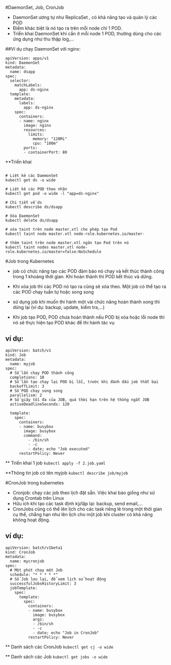 #DaemonSet, Job, CronJob
- DaemonSet ương tự như ReplicaSet , có khả năng tạo và quản lý các POD
- Điểm khác biệt là nó tạo ra trên mỗi node chỉ 1 POD.
- Triển khai DaemonSet khi cần ở mỗi node 1 POD, thường dùng cho các ứng dụng như thu thập log,...

##Ví dụ chạy DaemonSet với nginx:
```
apiVersion: apps/v1
kind: DaemonSet
metadata:
  name: dsapp
spec:
  selector:
    matchLabels:
      app: ds-nginx
  template:
    metadata:
      labels:
        app: ds-nginx
    spec:
      containers:
      - name: nginx
        image: nginx
        resources:
          limits:
            memory: "128Mi"
            cpu: "100m"
        ports:
        - containerPort: 80
```

**Triển khai

```kubectl apply -f 1.ds.yaml

# Liệt kê các DaemonSet
kubectl get ds -o wide

# Liệt kê các POD theo nhãn
kubectl get pod -o wide -l "app=ds-nginx"

# Chi tiết về ds
kubectl describe ds/dsapp

# Xóa DaemonSet
kubectl delete ds/dsapp

# xóa taint trên node master.xtl cho phép tạo Pod
kubectl taint node master.xtl node-role.kubernetes.io/master-

# thêm taint trên node master.xtl ngăn tạo Pod trên nó
kubectl taint nodes master.xtl node-role.kubernetes.io/master=false:NoSchedule
```
#Job trong Kubernetes
- job có chức năng tạo các POD đảm bảo nó chạy và kết thúc thành công trong 1 khoảng thời gian. Khi hoàn thành thì POD kết thúc và dừng.
- Khi xóa job thì các POD nó tạo ra cũng sẽ xóa theo. Một job có thể tạo ra các POD chạy tuần tự hoặc song song
- sử dụng job khi muốn thi hành một vài chức năng hoàn thành xong thì dừng lại (ví dụ: backup, update, kiểm tra,...)

- Khi job tạo POD, POD chưa hoàn thành nếu POD bị xóa hoặc lỗi node thì nó sẽ thực hiện tạo POD khác để thi hành tác vụ

## ví dụ:
```
apiVersion: batch/v1
kind: Job
metadata:
  name: myjob
spec:
  # Số lần chạy POD thành công
  completions: 10
  # Số lần tạo chạy lại POD bị lỗi, trước khi đánh dấu job thất bại
  backoffLimit: 3
  # Số POD chạy song song
  parallelism: 2
  # Số giây tối đa của JOB, quá thời hạn trên hệ thống ngắt JOB
  activeDeadlineSeconds: 120

  template:
    spec:
      containers:
      - name: busybox
        image: busybox
        command:
          - /bin/sh
          - -c
          - date; echo "Job executed"
      restartPolicy: Never
```
** Triển khai 1 job
```kubectl apply -f 2.job.yaml```

**Thông tin job có tên myjob
```kubectl describe job/myjob```

#CronJob trong kubernetes
- Cronjob: chạy các job theo lịch đặt sẵn. Việc khai báo giống như sử dụng Crontab trên Linux
- Hữu ích khi tạo các task định kỳ/lặp lại: backup, send email,...
- CronJobs cũng có thể lên lịch cho các task riêng lẻ trong một thời gian cụ thể, chẳng hạn như lên lịch cho một job khi cluster có khả năng không hoạt động.

## ví dụ:
```
apiVersion: batch/v1beta1
kind: CronJob
metadata:
  name: mycronjob
spec:
  # Một phút chạy một Job
  schedule: "* * * * *"
  # Số Job lưu lại, để xem lịch sử hoạt động
  successfulJobsHistoryLimit: 3
  jobTemplate:
    spec:
      template:
        spec:
          containers:
          - name: busybox
            image: busybox
            args:
            - /bin/sh
            - -c
            - date; echo "Job in CronJob"
          restartPolicy: Never
```
** Danh sách các CronJob
```kubectl get cj -o wide```

** Danh sách các Job
```kubectl get jobs -o wide```